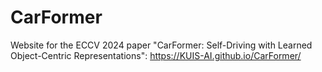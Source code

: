# CarFormer
Website for the ECCV 2024 paper "CarFormer: Self-Driving with Learned Object-Centric Representations": https://KUIS-AI.github.io/CarFormer/
